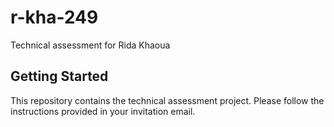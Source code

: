 # r-kha-249

Technical assessment for Rida Khaoua

## Getting Started

This repository contains the technical assessment project. Please follow the instructions provided in your invitation email.
